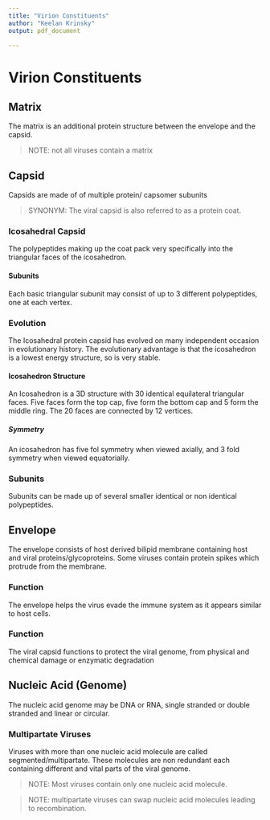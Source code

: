 ```yaml
---
title: "Virion Constituents"
author: "Keelan Krinsky"
output: pdf_document

---
```


# Virion Constituents

## Matrix
The matrix is an additional protein structure between the envelope and the capsid. 

>NOTE: not all viruses contain a matrix

## Capsid 
Capsids are made of of multiple protein/ capsomer subunits 

>SYNONYM: The viral capsid is also referred to as a protein coat. 

### Icosahedral Capsid
The polypeptides making up the coat pack very specifically into the triangular faces of the icosahedron. 

#### Subunits
Each basic triangular subunit may consist of up to 3 different polypeptides, one at each vertex. 

### Evolution 
The Icosahedral protein capsid has evolved on many independent occasion in evolutionary history. The evolutionary advantage is that the icosahedron is a lowest energy structure, so is very stable.

#### Icosahedron Structure
An Icosahedron is a 3D structure with 30 identical equilateral triangular faces. Five faces form the top cap, five form the bottom cap and 5 form the middle ring.  The 20 faces are connected by 12 vertices. 

##### Symmetry 
An icosahedron has five fol symmetry when viewed axially, and 3 fold symmetry when viewed equatorially.

### Subunits
Subunits can be made up of several smaller identical or non identical polypeptides. 

## Envelope
The envelope consists of host derived bilipid membrane containing host and viral proteins/glycoproteins. Some viruses contain protein spikes which protrude from the membrane. 

### Function 
The envelope helps the virus evade the immune system as it appears similar to host cells. 

### Function 
The viral capsid functions to protect the viral genome, from physical and chemical damage or enzymatic degradation

## Nucleic Acid (Genome)
The nucleic acid genome may be DNA or RNA, single stranded or double stranded and linear or circular.

### Multipartate Viruses
Viruses with more than one nucleic acid molecule are called segmented/multipartate. These molecules are non redundant each containing different and vital parts of the viral genome. 

> NOTE: Most viruses contain only one nucleic acid molecule. 

> NOTE: multipartate viruses can swap nucleic acid molecules leading to recombination. 





